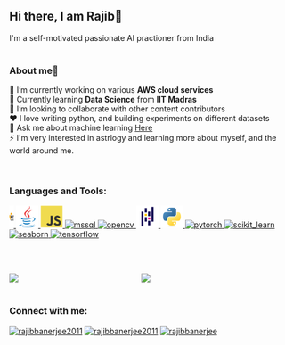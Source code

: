 
  <h2> Hi there, I am Rajib👋 </h2>
I'm a self-motivated passionate AI practioner from India<br /><br />



 
 <h3 align="left">About me👋 </h3>
 <p align="left">
     🔭 I’m currently working on various <b>AWS cloud services</b> <br />
     🌱 Currently learning <b>Data Science</b> from <b>IIT Madras</b> <br />
     👯 I’m looking to collaborate with other content contributors <br />
     ❤️ I love writing python, and building experiments on different datasets <br />
     💬 Ask me about machine learning <a href="https://github.com/rajibbanerjee/rajibbanerjee/issues">Here</a><br />
     ⚡ I'm very interested in astrlogy and learning more about myself, and the world around me.<br />
 </p>
 <br />
 <p align="left">
  <h3 align="left">Languages and Tools:</h3>
 <a href="https://aws.amazon.com" target="_blank" rel="noreferrer"> 
<img src="https://raw.githubusercontent.com/devicons/devicon/master/icons/amazonwebservices/amazonwebservices-original-wordmark.svg" alt="aws" width="8&" height="40"/> </a>  <a href="https://www.java.com" target="_blank" rel="noreferrer"> 
<img src="https://raw.githubusercontent.com/devicons/devicon/master/icons/java/java-original.svg" alt="java" width="40" height="40"/> </a>  <a href="https://developer.mozilla.org/en-US/docs/Web/JavaScript" target="_blank" rel="noreferrer"> <img src="https://raw.githubusercontent.com/devicons/devicon/master/icons/javascript/javascript-original.svg" alt="javascript" width="40" height="40"/> </a> <a href="https://www.microsoft.com/en-us/sql-server" target="_blank" rel="noreferrer"> <img src="https://www.svgrepo.com/show/303229/microsoft-sql-server-logo.svg" alt="mssql" width="40" height="40"/> </a> <a href="https://opencv.org/" target="_blank" rel="noreferrer"> <img src="https://www.vectorlogo.zone/logos/opencv/opencv-icon.svg" alt="opencv" width="40" height="40"/> </a> <a href="https://pandas.pydata.org/" target="_blank" rel="noreferrer"> <img src="https://raw.githubusercontent.com/devicons/devicon/2ae2a900d2f041da66e950e4d48052658d850630/icons/pandas/pandas-original.svg" alt="pandas" width="40" height="40"/> </a>  <a href="https://www.python.org" target="_blank" rel="noreferrer"> <img src="https://raw.githubusercontent.com/devicons/devicon/master/icons/python/python-original.svg" alt="python" width="40" height="40"/> </a> <a href="https://pytorch.org/" target="_blank" rel="noreferrer"> <img src="https://www.vectorlogo.zone/logos/pytorch/pytorch-icon.svg" alt="pytorch" width="40" height="40"/> </a> <a href="https://scikit-learn.org/" target="_blank" rel="noreferrer"> <img src="https://upload.wikimedia.org/wikipedia/commons/0/05/Scikit_learn_logo_small.svg" alt="scikit_learn" width="40" height="40"/> </a> <a href="https://seaborn.pydata.org/" target="_blank" rel="noreferrer"> <img src="https://seaborn.pydata.org/_images/logo-mark-lightbg.svg" alt="seaborn" width="40" height="40"/> </a> <a href="https://www.tensorflow.org" target="_blank" rel="noreferrer"> <img src="https://www.vectorlogo.zone/logos/tensorflow/tensorflow-icon.svg" alt="tensorflow" width="40" height="40"/> </a> 
</p>
 <br />
 <br />
<p align="left">
<img width="47%" align="left" src="https://github-readme-stats.vercel.app/api?username=rajibbanerjee&show_icons=true&theme=radical" />
<img  width="48%" align="left" src="https://github-readme-stats.vercel.app/api/top-langs/?username=rajibbanerjee&layout=compact" /> 
</p>


 <br />
 <br />
 <p align="left">
<h3 align="left">Connect with me:</h3>
<a href="https://www.linkedin.com/in/rajibbnerjee/" target="blank"><img align="center" src="https://raw.githubusercontent.com/rahuldkjain/github-profile-readme-generator/master/src/images/icons/Social/linked-in-alt.svg" alt="rajibbanerjee2011" height="30" width="40" /></a> <a href="https://www.facebook.com/rajib.banerjee.54966/" target="blank"><img align="center" src="https://raw.githubusercontent.com/rahuldkjain/github-profile-readme-generator/master/src/images/icons/Social/facebook.svg" alt="rajibbanerjee2011" height="30" width="40" /></a> <a href="https://github.com/rajibbanerjee" target="blank"><img align="center" src="https://img.shields.io/badge/GitHub-100000?style=for-the-badge&logo=github&logoColor=white" alt="rajibbanerjee" height="30" width="70" /></a>










</p>

